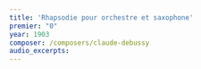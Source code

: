 ```yaml
---
title: 'Rhapsodie pour orchestre et saxophone'
premier: "0"
year: 1903
composer: /composers/claude-debussy
audio_excerpts: 
---
```

